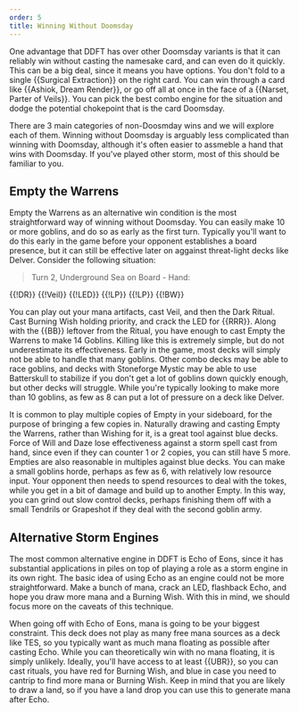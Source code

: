 ```yaml
---
order: 5
title: Winning Without Doomsday
---
```


One advantage that DDFT has over other Doomsday variants is that it can reliably win without casting the namesake card, and can even do it quickly. This can be a big deal, since it means you have options. You don't fold to a single {{Surgical Extraction}} on the right card. You can win through a card like {{Ashiok, Dream Render}}, or go off all at once in the face of a 
{{Narset, Parter of Veils}}. You can pick the best combo engine for the situation and dodge the potential chokepoint that is the card Doomsday.

There are 3 main categories of non-Doosmday wins and we will explore each of them. Winning without Doomsday is arguably less complicated than winning with Doomsday, although it's often easier to assmeble a hand that wins with Doomsday. If you've played other storm, most of this should be familiar to you. 

## Empty the Warrens
Empty the Warrens as an alternative win condition is the most straightforward way of winning without Doomsday. You can easily make 10 or more goblins, and do so as early as the first turn. Typically you'll want to do this early in the game before your opponent establishes a board presence, but it can still be effective later on aggainst threat-light decks like Delver. Consider the following situation:

> Turn 2, Underground Sea on Board - Hand:

<row variant="hand">{{!DR}} {{!Veil}} {{!LED}} {{!LP}} {{!LP}} {{!BW}}</row>

You can play out your mana artifacts, cast Veil, and then the Dark Ritual. Cast Burning Wish holding priority, and crack the LED for {{RRR}}. Along with the {{BB}} leftover from the Ritual, you have enough to cast Empty the Warrens to make 14 Goblins. Killing like this is extremely simple, but do not underestimate its effectiveness. Early in the game, most decks will simply not be able to handle that many goblins. Other combo decks may be able to race goblins, and decks with Stoneforge Mystic may be able to use Batterskull to stabilize if you don't get a lot of goblins down quickly enough, but other decks will struggle. While you're typically looking to make more than 10 goblins, as few as 8 can put a lot of pressure on a deck like Delver.

It is common to play multiple copies of Empty in your sideboard, for the purpose of bringing a few copies in. Naturally drawing and casting Empty the Warrens, rather than Wishing for it, is a great tool against blue decks. Force of Will and Daze lose effectiveness against a storm spell cast from hand, since even if they can counter 1 or 2 copies, you can still have 5 more. Empties are also reasonable in multiples against blue decks. You can make a small goblins horde, perhaps as few as 6, with relatively low resource input. Your opponent then needs to spend resources to deal with the tokes, while you get in a bit of damage and build up to another Empty. In this way, you can grind out slow control decks, perhaps finishing them off with a small Tendrils or Grapeshot if they deal with the second goblin army.

## Alternative Storm Engines

The most common alternative engine in DDFT is Echo of Eons, since it has substantial applications in piles on top of playing a role as a storm engine in its own right. The basic idea of using Echo as an engine could not be more straightforward. Make a bunch of mana, crack an LED, flashback Echo, and hope you draw more mana and a Burning Wish. With this in mind, we should focus more on the caveats of this technique.

When going off with Echo of Eons, mana is going to be your biggest constraint. This deck does not play as many free mana sources as a deck like TES, so you typically want as much mana floating as possible after casting Echo. While you can theoretically win with no mana floating, it is simply unlikely. Ideally, you'll have access to at least {{UBR}}, so you can cast rituals, you have red for Burning Wish, and blue in case you need to cantrip to find more mana or Burning Wish. Keep in mind that you are likely to draw a land, so if you have a land drop you can use this to generate mana after Echo.
